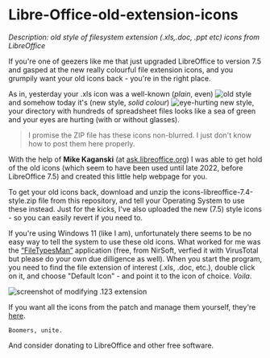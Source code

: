 # Libre-Office-old-extension-icons
*Description: old style of filesystem extension (.xls,.doc, .ppt etc) icons from LibreOffice*

If you're one of geezers like me that just upgraded LibreOffice to version 7.5 and gasped at the new really colourful file extension icons, and you grumpily want your old icons back - you're in the right place.

As in, yesterday your .xls icon was a well-known (_plain_, even) ![old style](https://github.com/DrunkenCommie/Libre-Office-old-extension-icons/assets/41784423/5f02b097-f27c-4bc6-a9b2-27a1ae0cc401)
 and somehow today it's (new style, _solid colour_) ![eye-hurting new style](https://github.com/DrunkenCommie/Libre-Office-old-extension-icons/assets/41784423/0ef3a08c-d9dd-4000-91a0-0b1647618c77), your directory with hundreds of spreadsheet files looks like a sea of green and your eyes are hurting (with or without glasses).

> I promise the ZIP file has these icons non-blurred. I just don't know how to post them here properly.


With the help of **Mike Kaganski** (at [ask.libreoffice.org](https://ask.libreoffice.org/t/new-installation-of-libreoffice-installed-horrible-file-extension-icons/91710)) I was able to get hold of the old icons (which seem to have been used until late 2022, before LibreOffice 7.5) and created this little help webpage for you.

To get your old icons back, download and unzip the icons-libreoffice-7.4-style.zip file from this repository, and tell your Operating System to use these instead. Just for the kicks, I've also uploaded the new (7.5) style icons - so you can easily revert if you need to.

If you're using Windows 11 (like I am), unfortunately there seems to be no easy way to tell the system to use these old icons. What worked for me was the [“FileTypesMan”](https://www.nirsoft.net/utils/file_types_manager.html) application (free, from NirSoft, verfied it with VirusTotal but please do your own due dilligence as well). When you start the program, you need to find the file extension of interest (.xls, .doc, etc.), double click on it, and choose "Default Icon" - and point it to the icon of choice. _Voila_.

![screenshot of modifying .123 extension](https://github.com/DrunkenCommie/Libre-Office-old-extension-icons/assets/41784423/b7d5b2ff-8eb4-42ce-aecf-62192a5fbe82)


If you want all the icons from the patch and manage them yourself, they're [here](https://gerrit.libreoffice.org/c/core/+/143885).

`Boomers, unite.`

And consider donating to LibreOffice and other free software.
